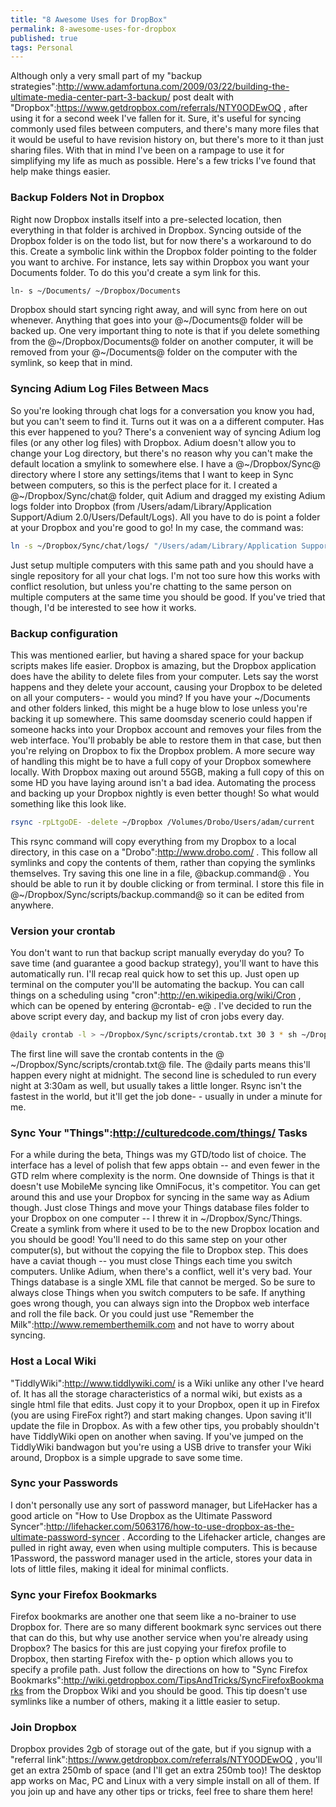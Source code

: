 ```yaml
---
title: "8 Awesome Uses for DropBox"
permalink: 8-awesome-uses-for-dropbox
published: true
tags: Personal
---
```


Although only a very small part of my "backup strategies":http://www.adamfortuna.com/2009/03/22/building-the-ultimate-media-center-part-3-backup/ post dealt with "Dropbox":https://www.getdropbox.com/referrals/NTY0ODEwOQ , after using it for a second week I've fallen for it. Sure, it's useful for syncing commonly used files between computers, and there's many more files that it would be useful to have revision history on, but there's more to it than just sharing files. With that in mind I've been on a rampage to use it for simplifying my life as much as possible. Here's a few tricks I've found that help make things easier.

### Backup Folders Not in Dropbox

Right now Dropbox installs itself into a pre-selected location, then everything in that folder is archived in Dropbox. Syncing outside of the Dropbox folder is on the todo list, but for now there's a workaround to do this. Create a symbolic link within the Dropbox folder pointing to the folder you want to archive. For instance, lets say within Dropbox you want your Documents folder. To do this you'd create a sym link for this.

```bash
ln- s ~/Documents/ ~/Dropbox/Documents
```

Dropbox should start syncing right away, and will sync from here on out whenever. Anything that goes into your @~/Documents@ folder will be backed up. One very important thing to note is that if you delete something from the @~/Dropbox/Documents@ folder on another computer, it will be removed from your @~/Documents@ folder on the computer with the symlink, so keep that in mind.

### Syncing Adium Log Files Between Macs

So you're looking through chat logs for a conversation you know you had, but you can't seem to find it. Turns out it was on a a different computer. Has this ever happened to you? There's a convenient way of syncing Adium log files (or any other log files) with Dropbox. Adium doesn't allow you to change your Log directory, but there's no reason why you can't make the default location a smylink to somewhere else. I have a @~/Dropbox/Sync@ directory where I store any settings/items that I want to keep in Sync between computers, so this is the perfect place for it. I created a @~/Dropbox/Sync/chat@ folder, quit Adium and dragged my existing Adium logs folder into Dropbox (from /Users/adam/Library/Application Support/Adium 2.0/Users/Default/Logs). All you have to do is point a folder at your Dropbox and you're good to go! In my case, the command was:

```bash
ln -s ~/Dropbox/Sync/chat/logs/ "/Users/adam/Library/Application Support/Adium 2.0/Users/Default/Logs"
```

Just setup multiple computers with this same path and you should have a single repository for all your chat logs. I'm not too sure how this works with conflict resolution, but unless you're chatting to the same person on multiple computers at the same time you should be good. If you've tried that though, I'd be interested to see how it works.

### Backup configuration

This was mentioned earlier, but having a shared space for your backup scripts makes life easier. Dropbox is amazing, but the Dropbox application does have the ability to delete files from your computer. Lets say the worst happens and they delete your account, causing your Dropbox to be deleted on all your computers- - would you mind? If you have your ~/Documents and other folders linked, this might be a huge blow to lose unless you're backing it up somewhere. This same doomsday scenerio could happen if someone hacks into your Dropbox account and removes your files from the web interface. You'll probably be able to restore them in that case, but then you're relying on Dropbox to fix the Dropbox problem. A more secure way of handling this might be to have a full copy of your Dropbox somewhere locally. With Dropbox maxing out around 55GB, making a full copy of this on some HD you have laying around isn't a bad idea. Automating the process and backing up your Dropbox nightly is even better though! So what would something like this look like.

```bash
rsync -rpLtgoDE- -delete ~/Dropbox /Volumes/Drobo/Users/adam/current
```

This rsync command will copy everything from my Dropbox to a local directory, in this case on a "Drobo":http://www.drobo.com/ . This follow all symlinks and copy the contents of them, rather than copying the symlinks themselves. Try saving this one line in a file, @backup.command@ . You should be able to run it by double clicking or from terminal. I store this file in @~/Dropbox/Sync/scripts/backup.command@ so it can be edited from anywhere.

### Version your crontab

You don't want to run that backup script manually everyday do you? To save time (and guarantee a good backup strategy), you'll want to have this automatically run. I'll recap real quick how to set this up. Just open up terminal on the computer you'll be automating the backup. You can call things on a scheduling using "cron":http://en.wikipedia.org/wiki/Cron , which can be opened by entering @crontab- e@ . I've decided to run the above script every day, and backup my list of cron jobs every day.

```bash
@daily crontab -l > ~/Dropbox/Sync/scripts/crontab.txt 30 3 * sh ~/Dropbox/Sync/scripts/backup.command
```

The first line will save the crontab contents in the @ ~/Dropbox/Sync/scripts/crontab.txt@ file. The @daily parts means this'll happen every night at midnight. The second line is scheduled to run every night at 3:30am as well, but usually takes a little longer. Rsync isn't the fastest in the world, but it'll get the job done- - usually in under a minute for me.

### Sync Your "Things":http://culturedcode.com/things/ Tasks

For a while during the beta, Things was my GTD/todo list of choice. The interface has a level of polish that few apps obtain -- and even fewer in the GTD relm where complexity is the norm. One downside of Things is that it doesn't use MobileMe syncing like OmniFocus, it's competitor. You can get around this and use your Dropbox for syncing in the same way as Adium though. Just close Things and move your Things database files folder to your Dropbox on one computer -- I threw it in ~/Dropbox/Sync/Things. Create a symlink from where it used to be to the new Dropbox location and you should be good! You'll need to do this same step on your other computer(s), but without the copying the file to Dropbox step. This does have a caviat though -- you must close Things each time you switch computers. Unlike Adium, when there's a conflict, well it's very bad. Your Things database is a single XML file that cannot be merged. So be sure to always close Things when you switch computers to be safe. If anything goes wrong though, you can always sign into the Dropbox web interface and roll the file back. Or you could just use "Remember the Milk":http://www.rememberthemilk.com and not have to worry about syncing.

### Host a Local Wiki

"TiddlyWiki":http://www.tiddlywiki.com/ is a Wiki unlike any other I've heard of. It has all the storage characteristics of a normal wiki, but exists as a single html file that edits. Just copy it to your Dropbox, open it up in Firefox (you are using FireFox right?) and start making changes. Upon saving it'll update the file in Dropbox. As with a few other tips, you probably shouldn't have TiddlyWiki open on another when saving. If you've jumped on the TiddlyWiki bandwagon but you're using a USB drive to transfer your Wiki around, Dropbox is a simple upgrade to save some time.

### Sync your Passwords

I don't personally use any sort of password manager, but LifeHacker has a good article on "How to Use Dropbox as the Ultimate Password Syncer":http://lifehacker.com/5063176/how-to-use-dropbox-as-the-ultimate-password-syncer . According to the Lifehacker article, changes are pulled in right away, even when using multiple computers. This is because 1Password, the password manager used in the article, stores your data in lots of little files, making it ideal for minimal conflicts.

### Sync your Firefox Bookmarks

Firefox bookmarks are another one that seem like a no-brainer to use Dropbox for. There are so many different bookmark sync services out there that can do this, but why use another service when you're already using Dropbox? The basics for this are just copying your firefox profile to Dropbox, then starting Firefox with the- p option which allows you to specify a profile path. Just follow the directions on how to "Sync Firefox Bookmarks":http://wiki.getdropbox.com/TipsAndTricks/SyncFirefoxBookmarks from the Dropbox Wiki and you should be good. This tip doesn't use symlinks like a number of others, making it a little easier to setup.

### Join Dropbox

Dropbox provides 2gb of storage out of the gate, but if you signup with a "referral link":https://www.getdropbox.com/referrals/NTY0ODEwOQ , you'll get an extra 250mb of space (and I'll get an extra 250mb too)! The desktop app works on Mac, PC and Linux with a very simple install on all of them. If you join up and have any other tips or tricks, feel free to share them here!
